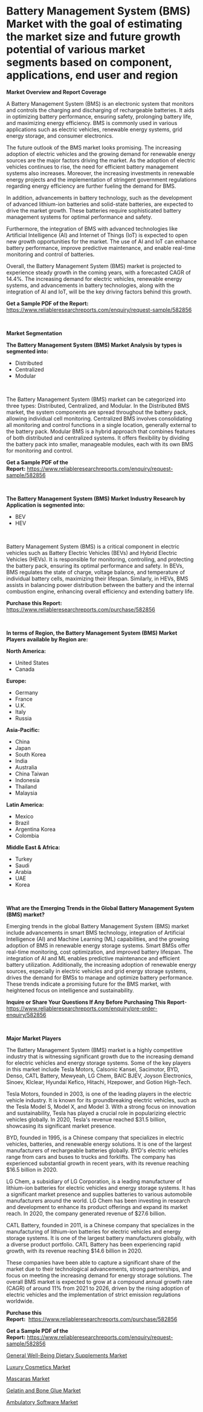 <p><h1>Battery Management System (BMS) Market with the goal of estimating the market size and future growth potential of various market segments based on component, applications, end user and region</h1></p><p><strong>Market Overview and Report Coverage</strong></p>
<p><p>A Battery Management System (BMS) is an electronic system that monitors and controls the charging and discharging of rechargeable batteries. It aids in optimizing battery performance, ensuring safety, prolonging battery life, and maximizing energy efficiency. BMS is commonly used in various applications such as electric vehicles, renewable energy systems, grid energy storage, and consumer electronics.</p><p>The future outlook of the BMS market looks promising. The increasing adoption of electric vehicles and the growing demand for renewable energy sources are the major factors driving the market. As the adoption of electric vehicles continues to rise, the need for efficient battery management systems also increases. Moreover, the increasing investments in renewable energy projects and the implementation of stringent government regulations regarding energy efficiency are further fueling the demand for BMS.</p><p>In addition, advancements in battery technology, such as the development of advanced lithium-ion batteries and solid-state batteries, are expected to drive the market growth. These batteries require sophisticated battery management systems for optimal performance and safety.</p><p>Furthermore, the integration of BMS with advanced technologies like Artificial Intelligence (AI) and Internet of Things (IoT) is expected to open new growth opportunities for the market. The use of AI and IoT can enhance battery performance, improve predictive maintenance, and enable real-time monitoring and control of batteries.</p><p>Overall, the Battery Management System (BMS) market is projected to experience steady growth in the coming years, with a forecasted CAGR of 14.4%. The increasing demand for electric vehicles, renewable energy systems, and advancements in battery technologies, along with the integration of AI and IoT, will be the key driving factors behind this growth.</p></p>
<p><strong>Get a Sample PDF of the Report:</strong> <a href="https://www.reliableresearchreports.com/enquiry/request-sample/582856">https://www.reliableresearchreports.com/enquiry/request-sample/582856</a></p>
<p>&nbsp;</p>
<p><strong>Market Segmentation</strong></p>
<p><strong>The Battery Management System (BMS) Market Analysis by types is segmented into:</strong></p>
<p><ul><li>Distributed</li><li>Centralized</li><li>Modular</li></ul></p>
<p>&nbsp;</p>
<p><p>The Battery Management System (BMS) market can be categorized into three types: Distributed, Centralized, and Modular. In the Distributed BMS market, the system components are spread throughout the battery pack, allowing individual cell monitoring. Centralized BMS involves consolidating all monitoring and control functions in a single location, generally external to the battery pack. Modular BMS is a hybrid approach that combines features of both distributed and centralized systems. It offers flexibility by dividing the battery pack into smaller, manageable modules, each with its own BMS for monitoring and control.</p></p>
<p><strong>Get a Sample PDF of the Report:</strong>&nbsp;<a href="https://www.reliableresearchreports.com/enquiry/request-sample/582856">https://www.reliableresearchreports.com/enquiry/request-sample/582856</a></p>
<p>&nbsp;</p>
<p><strong>The Battery Management System (BMS) Market Industry Research by Application is segmented into:</strong></p>
<p><ul><li>BEV</li><li>HEV</li></ul></p>
<p>&nbsp;</p>
<p><p>Battery Management System (BMS) is a critical component in electric vehicles such as Battery Electric Vehicles (BEVs) and Hybrid Electric Vehicles (HEVs). It is responsible for monitoring, controlling, and protecting the battery pack, ensuring its optimal performance and safety. In BEVs, BMS regulates the state of charge, voltage balance, and temperature of individual battery cells, maximizing their lifespan. Similarly, in HEVs, BMS assists in balancing power distribution between the battery and the internal combustion engine, enhancing overall efficiency and extending battery life.</p></p>
<p><strong>Purchase this Report:</strong>&nbsp; <a href="https://www.reliableresearchreports.com/purchase/582856">https://www.reliableresearchreports.com/purchase/582856</a></p>
<p>&nbsp;</p>
<p><strong>In terms of Region, the Battery Management System (BMS) Market Players available by Region are:</strong></p>
<p>
    <p> <strong> North America: </strong>
        <ul>
            <li>United States</li>
            <li>Canada</li>
        </ul>
        </p> 
    <p> <strong> Europe: </strong>
        <ul>
            <li>Germany</li>
            <li>France</li>
            <li>U.K.</li>
            <li>Italy</li>
            <li>Russia</li>
        </ul>
        </p> 
    <p> <strong> Asia-Pacific: </strong>
        <ul>
            <li>China</li>
            <li>Japan</li>
            <li>South Korea</li>
            <li>India</li>
            <li>Australia</li>
            <li>China Taiwan</li>
            <li>Indonesia</li>
            <li>Thailand</li>
            <li>Malaysia</li>
        </ul>
        </p> 
    <p> <strong> Latin America: </strong>
        <ul>
            <li>Mexico</li>
            <li>Brazil</li>
            <li>Argentina Korea</li>
            <li>Colombia</li>
        </ul>
        </p> 
    <p> <strong> Middle East & Africa: </strong>
        <ul>
            <li>Turkey</li>
            <li>Saudi</li>
            <li>Arabia</li>
            <li>UAE</li>
            <li>Korea</li>
        </ul>
    </p>
    </p>
<p>&nbsp;</p>
<p><strong>What are the Emerging Trends in the Global Battery Management System (BMS) market?</strong></p>
<p><p>Emerging trends in the global Battery Management System (BMS) market include advancements in smart BMS technology, integration of Artificial Intelligence (AI) and Machine Learning (ML) capabilities, and the growing adoption of BMS in renewable energy storage systems. Smart BMSs offer real-time monitoring, cost optimization, and improved battery lifespan. The integration of AI and ML enables predictive maintenance and efficient battery utilization. Additionally, the increasing adoption of renewable energy sources, especially in electric vehicles and grid energy storage systems, drives the demand for BMSs to manage and optimize battery performance. These trends indicate a promising future for the BMS market, with heightened focus on intelligence and sustainability.</p></p>
<p><strong>Inquire or Share Your Questions If Any Before Purchasing This Report</strong>- <a href="https://www.reliableresearchreports.com/enquiry/pre-order-enquiry/582856">https://www.reliableresearchreports.com/enquiry/pre-order-enquiry/582856</a></p>
<p>&nbsp;</p>
<p><strong>Major Market Players</strong></p>
<p><p>The Battery Management System (BMS) market is a highly competitive industry that is witnessing significant growth due to the increasing demand for electric vehicles and energy storage systems. Some of the key players in this market include Tesla Motors, Calsonic Kansei, Sacimotor, BYD, Denso, CATL Battery, Mewyeah, LG Chem, BAIC BJEV, Joyson Electronics, Sinoev, Klclear, Hyundai Kefico, Hitachi, Hzepower, and Gotion High-Tech.</p><p>Tesla Motors, founded in 2003, is one of the leading players in the electric vehicle industry. It is known for its groundbreaking electric vehicles, such as the Tesla Model S, Model X, and Model 3. With a strong focus on innovation and sustainability, Tesla has played a crucial role in popularizing electric vehicles globally. In 2020, Tesla's revenue reached $31.5 billion, showcasing its significant market presence.</p><p>BYD, founded in 1995, is a Chinese company that specializes in electric vehicles, batteries, and renewable energy solutions. It is one of the largest manufacturers of rechargeable batteries globally. BYD's electric vehicles range from cars and buses to trucks and forklifts. The company has experienced substantial growth in recent years, with its revenue reaching $16.5 billion in 2020.</p><p>LG Chem, a subsidiary of LG Corporation, is a leading manufacturer of lithium-ion batteries for electric vehicles and energy storage systems. It has a significant market presence and supplies batteries to various automobile manufacturers around the world. LG Chem has been investing in research and development to enhance its product offerings and expand its market reach. In 2020, the company generated revenue of $27.6 billion.</p><p>CATL Battery, founded in 2011, is a Chinese company that specializes in the manufacturing of lithium-ion batteries for electric vehicles and energy storage systems. It is one of the largest battery manufacturers globally, with a diverse product portfolio. CATL Battery has been experiencing rapid growth, with its revenue reaching $14.6 billion in 2020.</p><p>These companies have been able to capture a significant share of the market due to their technological advancements, strong partnerships, and focus on meeting the increasing demand for energy storage solutions. The overall BMS market is expected to grow at a compound annual growth rate (CAGR) of around 11% from 2021 to 2026, driven by the rising adoption of electric vehicles and the implementation of strict emission regulations worldwide.</p></p>
<p><strong>Purchase this Report:</strong>&nbsp;&nbsp;<a href="https://www.reliableresearchreports.com/purchase/582856">https://www.reliableresearchreports.com/purchase/582856</a></p>
<p></p>
<p><strong>Get a Sample PDF of the Report:</strong>&nbsp;<a href="https://www.reliableresearchreports.com/enquiry/request-sample/582856">https://www.reliableresearchreports.com/enquiry/request-sample/582856</a></p>
<p><p><a href="https://www.linkedin.com/pulse/general-well-being-dietary-supplements-market-research/">General Well-Being Dietary Supplements Market</a></p><p><a href="https://medium.com/@elsahermann/luxury-cosmetics-market-size-growth-forecast-2023-2030-5a7300d60e4e">Luxury Cosmetics Market</a></p><p><a href="https://github.com/AKSHATREPORTPRIME/Market-Research-Report-List-1/blob/main/mascaras-market.md">Mascaras Market</a></p><p><a href="https://www.linkedin.com/pulse/gelatin-bone-glue-market-size-growth-forecast-from-2023/">Gelatin and Bone Glue Market</a></p><p><a href="https://github.com/Chiragrp26/Market-Research-Report-List-1/blob/main/ambulatory-software-market.md">Ambulatory Software Market</a></p></p>